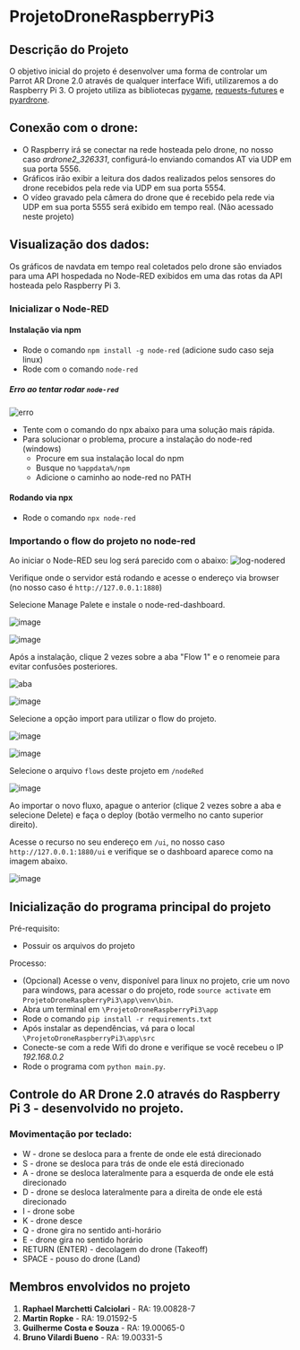 # ProjetoDroneRaspberryPi3

## Descrição do Projeto
O objetivo inicial do projeto é desenvolver uma forma de controlar um Parrot AR Drone 2.0 através de qualquer interface Wifi, utilizaremos a do Raspberry Pi 3.
O projeto utiliza as bibliotecas [pygame](https://www.google.com), [requests-futures](https://pypi.org/project/requests-futures/) e [pyardrone](https://pypi.org/project/pyardrone/).

## Conexão com o drone:
- O Raspberry irá se conectar na rede hosteada pelo drone, no nosso caso _ardrone2_326331_, configurá-lo enviando comandos AT via UDP em sua porta 5556.
- Gráficos irão exibir a leitura dos dados realizados pelos sensores do drone recebidos pela rede via UDP em sua porta 5554.
- O vídeo gravado pela câmera do drone que é recebido pela rede via UDP em sua porta 5555 será exibido em tempo real. (Não acessado neste projeto)

## Visualização dos dados:
Os gráficos de navdata em tempo real coletados pelo drone são enviados para uma API hospedada no Node-RED exibidos em uma das rotas da API hosteada pelo Raspberry Pi 3.

### Inicializar o Node-RED
#### Instalação via npm
- Rode o comando ```npm install -g node-red``` (adicione sudo caso seja linux)
- Rode com o comando ```node-red```

##### Erro ao tentar rodar ```node-red```

![erro](https://user-images.githubusercontent.com/79259612/200924382-a38b0485-8a70-42e1-afdb-ec2e9e4e5625.png)

- Tente com o comando do npx abaixo para uma solução mais rápida.
- Para solucionar o problema, procure a instalação do node-red (windows)
  - Procure em sua instalação local do npm
  - Busque no ```%appdata%/npm```
  - Adicione o caminho ao node-red no PATH

#### Rodando via npx
- Rode o comando ```npx node-red```

### Importando o flow do projeto no node-red
Ao iniciar o Node-RED seu log será parecido com o abaixo:
![log-nodered](https://user-images.githubusercontent.com/79259612/200917584-af2ca2e0-c22e-4ab3-bb06-c13f9d1db9d4.png)

Verifique onde o servidor está rodando e acesse o endereço via browser (no nosso caso é ```http://127.0.0.1:1880```)

Selecione Manage Palete e instale o node-red-dashboard.

![image](https://user-images.githubusercontent.com/79259612/200922821-167ac87e-925c-4c65-ae37-53bc664c31a4.png)

![image](https://user-images.githubusercontent.com/79259612/200919593-3bc7edab-f8cf-4ded-beea-57b3ffeb692a.png)


Após a instalação, clique 2 vezes sobre a aba "Flow 1" e o renomeie para evitar confusões posteriores.

![aba](https://user-images.githubusercontent.com/79259612/200923311-e42e3dcf-e923-43f8-b422-dee4574be38e.png)

![image](https://user-images.githubusercontent.com/79259612/200918261-2d6dc995-6e06-4f48-a7d6-1d6c95800cfd.png)

Selecione a opção import para utilizar o flow do projeto.

![image](https://user-images.githubusercontent.com/79259612/200923577-611bc733-118c-4b3a-8337-464b933c85e3.png)

![image](https://user-images.githubusercontent.com/79259612/200920071-d765e9f6-cff3-4e90-a64e-c941754b2d15.png)

Selecione o arquivo ```flows``` deste projeto em ```/nodeRed```

![image](https://user-images.githubusercontent.com/79259612/200920104-3190476d-17ee-4f47-9ad4-4c8601cb1572.png)

Ao importar o novo fluxo, apague o anterior (clique 2 vezes sobre a aba e selecione Delete) e faça o deploy (botão vermelho no canto superior direito).

Acesse o recurso no seu endereço em ```/ui```, no nosso caso ```http://127.0.0.1:1880/ui``` e verifique se o dashboard aparece como na imagem abaixo.

![image](https://user-images.githubusercontent.com/79259612/200920679-4058e4a9-e8ed-4e59-851f-d0d469bcb9e7.png)

## Inicialização do programa principal do projeto
Pré-requisito:

- Possuir os arquivos do projeto

Processo:
- (Opcional) Acesse o venv, disponível para linux no projeto, crie um novo para windows, para acessar o do projeto, rode ```source activate``` em ```ProjetoDroneRaspberryPi3\app\venv\bin```.
- Abra um terminal em ```\ProjetoDroneRaspberryPi3\app```
- Rode o comando ```pip install -r requirements.txt```
- Após instalar as dependências, vá para o local ```\ProjetoDroneRaspberryPi3\app\src```
- Conecte-se com a rede Wifi do drone e verifique se você recebeu o IP _192.168.0.2_
- Rode o programa com ```python main.py```.

## Controle do AR Drone 2.0 através do Raspberry Pi 3 - desenvolvido no projeto.
### Movimentação por teclado:
  - W - drone se desloca para a frente de onde ele está direcionado
  - S - drone se desloca para trás de onde ele está direcionado
  - A - drone se desloca lateralmente para a esquerda de onde ele está direcionado
  - D - drone se desloca lateralmente para a direita de onde ele está direcionado
  - I - drone sobe
  - K - drone desce
  - Q - drone gira no sentido anti-horário
  - E - drone gira no sentido horário
  - RETURN (ENTER) - decolagem do drone (Takeoff)
  - SPACE - pouso do drone (Land)

## Membros envolvidos no projeto
1. **Raphael Marchetti Calciolari** - RA: 19.00828-7
2. **Martin Ropke** - RA: 19.01592-5
3. **Guilherme Costa e Souza** - RA: 19.00065-0
4. **Bruno Vilardi Bueno** - RA: 19.00331-5
